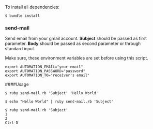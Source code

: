 
To install all dependencies:

	$ bundle install

### send-mail

Send email from your gmail account.
__Subject__ should be passed as first parameter.
__Body__ should be passed as second parameter or through standard input.

Make sure, these environment variables are set before using this script.

	export AUTOMATION_EMAIL="your email"
	export AUTOMATION_PASSWORD="password"
	export AUTOMATION_TO="receiver's email"

####Usage

	$ ruby send-mail.rb 'Subject' 'Hello World'

	$ echo "Hello World" | ruby send-mail.rb 'Subject'

	$ ruby send-mail.rb 'Subject'
	1
	2
	Ctrl-D

